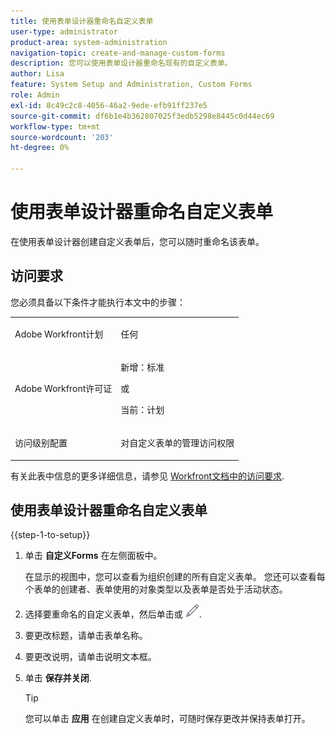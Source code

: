 ```yaml
---
title: 使用表单设计器重命名自定义表单
user-type: administrator
product-area: system-administration
navigation-topic: create-and-manage-custom-forms
description: 您可以使用表单设计器重命名现有的自定义表单。
author: Lisa
feature: System Setup and Administration, Custom Forms
role: Admin
exl-id: 8c49c2c8-4056-46a2-9ede-efb91ff237e5
source-git-commit: df6b1e4b362807025f3edb5298e8445c0d44ec69
workflow-type: tm+mt
source-wordcount: '203'
ht-degree: 0%

---
```


# 使用表单设计器重命名自定义表单

在使用表单设计器创建自定义表单后，您可以随时重命名该表单。

## 访问要求

您必须具备以下条件才能执行本文中的步骤：

<table style="table-layout:auto"> 
 <col> 
 <col> 
 <tbody> 
  <tr data-mc-conditions=""> 
   <td role="rowheader"> <p>Adobe Workfront计划</p> </td> 
   <td>任何</td> 
  </tr> 
  <tr> 
   <td role="rowheader">Adobe Workfront许可证</td> 
   <td>
   <p>新增：标准</p>
   <p>或</p>
   <p>当前：计划</p></td> 
  </tr> 
  <tr data-mc-conditions=""> 
   <td role="rowheader">访问级别配置</td> 
   <td> <p>对自定义表单的管理访问权限</p></td> 
  </tr>  
 </tbody> 
</table>

有关此表中信息的更多详细信息，请参见 [Workfront文档中的访问要求](/help/quicksilver/administration-and-setup/add-users/access-levels-and-object-permissions/access-level-requirements-in-documentation.md).

## 使用表单设计器重命名自定义表单

{{step-1-to-setup}}

1. 单击 **自定义Forms** 在左侧面板中。

   在显示的视图中，您可以查看为组织创建的所有自定义表单。 您还可以查看每个表单的创建者、表单使用的对象类型以及表单是否处于活动状态。

1. 选择要重命名的自定义表单，然后单击或 ![“编辑”图标](assets/edit-icon2.png).
1. 要更改标题，请单击表单名称。
1. 要更改说明，请单击说明文本框。

1. 单击 **保存并关闭**.

   >[!TIP]
   >
   >您可以单击 **应用** 在创建自定义表单时，可随时保存更改并保持表单打开。
